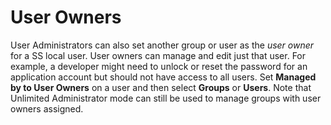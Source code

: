 [title]: # (User Owners)
[tags]: # (XXX)
[priority]: # (60)

# User Owners

User Administrators can also set another group or user as the *user owner* for a SS local user. User owners can manage and edit just that user. For example, a developer might need to unlock or reset the password for an application account but should not have access to all users. Set **Managed by to User Owners** on a user and then select **Groups** or **Users**. Note that Unlimited Administrator mode can still be used to manage groups with user owners assigned.
